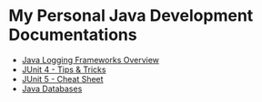 # My Personal Java Development Documentations

* [Java Logging Frameworks Overview](logging-fwk-comp.md)
* [JUnit 4 - Tips & Tricks](junit4.md)
* [JUnit 5 - Cheat Sheet](junit5.md)
* [Java Databases](java-db.md)
